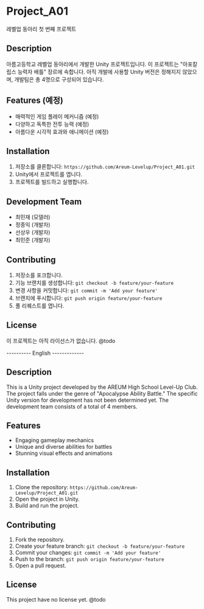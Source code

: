 # Project_A01
레벨업 동아리 첫 번째 프로젝트

## Description
아름고등학교 레벨업 동아리에서 개발한 Unity 프로젝트입니다. 이 프로젝트는 "아포칼립스 능력자 배틀" 장르에 속합니다. 아직 개발에 사용할 Unity 버전은 정해지지 않았으며, 개발팀은 총 4명으로 구성되어 있습니다.

## Features (예정)
- 매력적인 게임 플레이 메커니즘 (예정)
- 다양하고 독특한 전투 능력 (예정)
- 아름다운 시각적 효과와 애니메이션 (예정)

## Installation
1. 저장소를 클론합니다: `https://github.com/Areum-Levelup/Project_A01.git`
2. Unity에서 프로젝트를 엽니다.
3. 프로젝트를 빌드하고 실행합니다.

## Development Team
- 최민재 (모델러)
- 정종익 (개발자)
- 선상우 (개발자)
- 최민준 (개발자)

## Contributing
1. 저장소를 포크합니다.
2. 기능 브랜치를 생성합니다: `git checkout -b feature/your-feature`
3. 변경 사항을 커밋합니다: `git commit -m 'Add your feature'`
4. 브랜치에 푸시합니다: `git push origin feature/your-feature`
5. 풀 리퀘스트를 엽니다.

## License
이 프로젝트는 아직 라이선스가 없습니다. @todo

---------- English -------------

## Description
This is a Unity project developed by the AREUM High School Level-Up Club. The project falls under the genre of "Apocalypse Ability Battle." The specific Unity version for development has not been determined yet. The development team consists of a total of 4 members.

## Features
- Engaging gameplay mechanics
- Unique and diverse abilities for battles
- Stunning visual effects and animations

## Installation
1. Clone the repository: `https://github.com/Areum-Levelup/Project_A01.git`
2. Open the project in Unity.
3. Build and run the project.

## Contributing
1. Fork the repository.
2. Create your feature branch: `git checkout -b feature/your-feature`
3. Commit your changes: `git commit -m 'Add your feature'`
4. Push to the branch: `git push origin feature/your-feature`
5. Open a pull request.

## License
This project have no license yet. @todo
